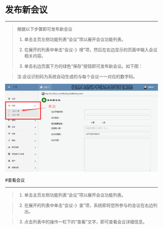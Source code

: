 # 发布新会议

---

> 根据以下步骤即可发布新会议
> 
> 1. 单击主页左侧功能列表“会议”项以展开会议功能列表。
> 
> 2. 在展开的列表中单击“会议-》增”项，然后在右边显示的页面中输入会议相关内容。
> 
> 3. 单击右边页面下方的绿色“保存”按钮即可发布新会议。如下图：

><w>注:会议识别码为系统自动生成的与每个会议一一对应的数字码。

![](/assets/QQ截图20161025170121.png)







#查看会议

-----

> 1. 单击主页左侧功能列表“会议”项以展开会议功能列表。

> 2. 在展开的列表中单击“会议-》查”项，系统即将您所参与的会议在右边列出。

>3.   点击列表中的操作一栏下的“查看”文字，即可查看会议详细信息。
